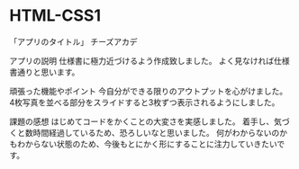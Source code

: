 # HTML-CSS1
「アプリのタイトル」
チーズアカデ

アプリの説明
仕様書に極力近づけるよう作成致しました。
よく見なければ仕様書通りと思います。

頑張った機能やポイント
今自分ができる限りのアウトプットを心がけました。
4枚写真を並べる部分をスライドすると3枚ずつ表示されるようにしました。

課題の感想
はじめてコードをかくことの大変さを実感しました。
着手し、気づくと数時間経過しているため、恐ろしいなと思いました。
何がわからないのかもわからない状態のため、今後もとにかく形にすることに注力していきたいです。
